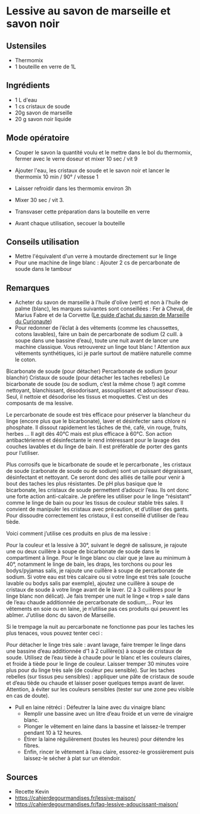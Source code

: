 # Lessive au savon de marseille et savon noir

## Ustensiles

* Thermomix
* 1 bouteille en verre de 1L

## Ingrédients

* 1 L d'eau
* 1 cs cristaux de soude
* 20g savon de marseille
* 20 g savon noir liquide

## Mode opératoire

* Couper le savon la quantité voulu et le mettre dans le bol du thermomix, fermer avec le verre doseur et mixer 10 sec / vit 9

* Ajouter l'eau, les cristaux de soude et le savon noir et lancer le thermomix 10 min / 90° / vitesse 1

* Laisser refroidir dans les thermomix environ 3h

* Mixer 30 sec / vit 3.

* Transvaser cette préparation dans la bouteille en verre

* Avant chaque utilisation, secouer la bouteille

## Conseils utilisation

* Mettre l'équivalent d'un verre à moutarde directement sur le linge
* Pour une machine de linge blanc : Ajouter 2 cs de percarbonate de soude dans le tambour

## Remarques

* Acheter du savon de marseille à l'huile d'olive (vert) et non à l'huile de palme (blanc), les marques suivantes sont conseillées : Fer à Cheval, de Marius Fabre et de la Corvette ([Le guide d’achat du savon de Marseille du Curionaute](https://www.lecurionaute.fr/enquete-guide-achat-trouver-vrai-veritable-savon-de-marseille-test-conseils/))
* Pour redonner de l’éclat à des vêtements (comme les chaussettes, cotons lavables), faire un bain de percarbonate de sodium (2 cuill. à soupe dans une bassine d’eau), toute une nuit avant de lancer une machine classique. Vous retrouverez un linge tout blanc ! Attention aux vêtements synthétiques, ici je parle surtout de matière naturelle comme le coton.

Bicarbonate de soude (pour détacher)
Percarbonate de sodium (pour blanchir)
Cristaux de soude (pour détacher les taches rebelles)
Le bicarbonate de soude (ou de sodium, c’est la même chose !) agit comme nettoyant, blanchissant, désodorisant, assouplissant et adoucisseur d’eau. Seul, il nettoie et désodorise les tissus et moquettes. C’est un des composants de ma lessive.

Le percarbonate de soude est très efficace pour préserver la blancheur du linge (encore plus que le bicarbonate), laver et désinfecter sans chlore ni phosphate. Il dissout rapidement les tâches de thé, café, vin rouge, fruits, herbes … Il agit dès 40°C mais est plus efficace à 60°C.  Son action antibactérienne et désinfectante le rend intéressant pour le lavage des couches lavables et du linge de bain.  Il est préférable de porter des gants pour l’utiliser.

Plus corrosifs que le bicarbonate de soude et le percarbonate , les cristaux de soude (carbonate de soude ou de sodium) sont un puissant dégraissant, désinfectant et nettoyant. Ce seront donc des alliés de taille pour venir à bout des taches les plus résistantes.  De pH plus basique que le bicarbonate, les cristaux de soude permettent d’adoucir l’eau. Ils ont donc une forte action anti-calcaire.  Je préfère les utiliser pour le linge “résistant” comme le linge de bain ou pour les tissus de couleur stable très sales. Il convient de manipuler les cristaux avec précaution, et d’utiliser des gants.  Pour dissoudre correctement les cristaux, il est conseillé d’utiliser de l’eau tiède.

Voici comment j’utilise ces produits en plus de ma lessive :

Pour la couleur et la lessive à 30°, suivant le degré de salissure, je rajoute une ou deux cuillère à soupe de bicarbonate de soude dans le compartiment à linge.
Pour le linge blanc ou clair que je lave au minimum à 40°, notamment le linge de bain, les draps, les torchons ou pour les bodys/pyjamas salis, je rajoute une cuillère à soupe de percarbonate de sodium.
Si votre eau est très calcaire ou si votre linge est très sale (couche lavable ou bodys salis par exemple), ajoutez une cuillère à soupe de cristaux de soude à votre linge avant de le laver. (2 à 3 cuillères pour le linge blanc non délicat).
Je fais tremper une nuit le linge « trop » sale dans de l’eau chaude additionnée de percarbonate de sodium,…
Pour les vêtements en soie ou en laine, je n’utilise pas ces produits qui peuvent les abîmer. J’utilise donc du savon de Marseille.

Si le trempage la nuit au percarbonate ne fonctionne pas pour les taches les plus tenaces, vous pouvez tenter ceci :

Pour détacher le linge très sale : avant lavage, faire tremper le linge dans une bassine d’eau additionnée d’1 à 2 cuillère(s) à soupe de cristaux de soude. Utilisez de l’eau tiède à chaude pour le blanc et les couleurs claires, et froide à tiède pour le linge de couleur. Laisser tremper 30 minutes voire plus pour du linge très sale (de couleur peu sensible).
Sur les taches rebelles (sur tissus peu sensibles) : appliquer une pâte de cristaux de soude et d’eau tiède ou chaude et laisser poser quelques temps avant de laver. Attention, à éviter sur les couleurs sensibles (tester sur une zone peu visible en cas de doute).

* Pull en laine rétréci : Défeutrer la laine avec du vinaigre blanc
  * Remplir une bassine avec un litre d’eau froide et un verre de vinaigre blanc.
  * Plonger le vêtement en laine dans la bassine et laissez-le tremper pendant 10 à 12 heures.
  * Étirer la laine régulièrement (toutes les heures) pour détendre les fibres.
  * Enfin, rincer le vêtement à l’eau claire, essorez-le grossièrement puis laissez-le sécher à plat sur un étendoir.

## Sources

* Recette Kevin
* https://cahierdegourmandises.fr/lessive-maison/
* https://cahierdegourmandises.fr/faq-lessive-adoucissant-maison/